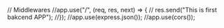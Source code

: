 // Middlewares
//app.use("/", (req, res, next) => {
// res.send("This is first bakcend APP");
//});
//app.use(express.json());
//app.use(cors());